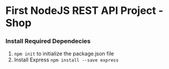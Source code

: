 # First NodeJS REST API Project - Shop

### Install Required Dependecies

1. `npm init` to initialize the package.json file
2. Install Express `npm install --save express`